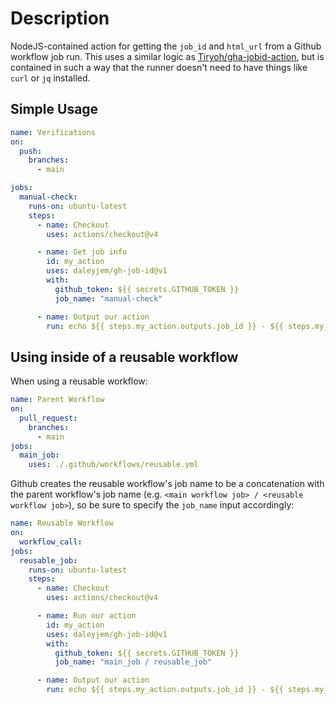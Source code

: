 # Description

NodeJS-contained action for getting the `job_id` and `html_url` from a Github workflow job run. This uses
a similar logic as [Tiryoh/gha-jobid-action](https://github.com/Tiryoh/gha-jobid-action), but is contained
in such a way that the runner doesn't need to have things like `curl` or `jq` installed.

## Simple Usage

```yaml
name: Verifications
on:
  push:
    branches:
      - main

jobs:
  manual-check:
    runs-on: ubuntu-latest
    steps:
      - name: Checkout
        uses: actions/checkout@v4

      - name: Get job info
        id: my_action
        uses: daleyjem/gh-job-id@v1
        with:
          github_token: ${{ secrets.GITHUB_TOKEN }}
          job_name: "manual-check"

      - name: Output our action
        run: echo ${{ steps.my_action.outputs.job_id }} - ${{ steps.my_action.outputs.html_url }}
```

## Using inside of a reusable workflow

When using a reusable workflow:

```yaml
name: Parent Workflow
on:
  pull_request:
    branches:
      - main
jobs:
  main_job:
    uses: ./.github/workflows/reusable.yml
```

Github creates the reusable workflow's job name to be a concatenation with the parent workflow's job name (e.g. `<main workflow job> / <reusable workflow job>`), so be sure to specify the `job_name` input accordingly:

```yaml
name: Reusable Workflow
on:
  workflow_call:
jobs:
  reusable_job:
    runs-on: ubuntu-latest
    steps:
      - name: Checkout
        uses: actions/checkout@v4

      - name: Run our action
        id: my_action
        uses: daleyjem/gh-job-id@v1
        with:
          github_token: ${{ secrets.GITHUB_TOKEN }}
          job_name: "main_job / reusable_job"

      - name: Output our action
        run: echo ${{ steps.my_action.outputs.job_id }} - ${{ steps.my_action.outputs.html_url }}
```

